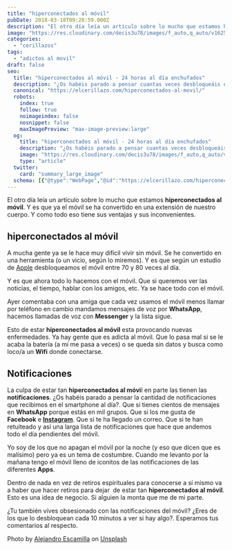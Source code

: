 ```yaml
---
title: "hiperconectados al móvil"
pubDate: 2018-03-18T09:28:59.000Z
description: "El otro día leía un artículo sobre lo mucho que estamos hiperconectados al móvil. Y es que ya el móvil se ha convertido en una extensión de nuestro cuerpo. Y como todo eso tiene sus ventajas y sus inconvenientes."
image: "https://res.cloudinary.com/decis3u78/images/f_auto,q_auto/v1625696703/hiperconectados-al-movil_dvrspm_715d021b_7150fa11/hiperconectados-al-movil_dvrspm_715d021b_7150fa11.jpg?_i=AA"
categories:
  - "cerillazos"
tags:
  - "adictos al movil"
draft: false
seo:
  title: "hiperconectados al móvil - 24 horas al día enchufados"
  description: "¿Os habéis parado a pensar cuantas veces desbloqueáis el móvil al día?¿Os habéis fijado la de notificaciones que recibimos al día? Estamos hiperconectados al móvil. De esto a la adicción hay un paso."
  canonical: "https://elcerillazo.com/hiperconectados-al-movil/"
  robots:
    index: true
    follow: true
    noimageindex: false
    nosnippet: false
    maxImagePreview: "max-image-preview:large"
  og:
    title: "hiperconectados al móvil - 24 horas al día enchufados"
    description: "¿Os habéis parado a pensar cuantas veces desbloqueáis el móvil al día?¿Os habéis fijado la de notificaciones que recibimos al día? Estamos hiperconectados al móvil. De esto a la adicción hay un paso."
    image: "https://res.cloudinary.com/decis3u78/images/f_auto,q_auto/v1625696703/hiperconectados-al-movil_dvrspm_715d021b_7150fa11/hiperconectados-al-movil_dvrspm_715d021b_7150fa11.jpg?_i=AA"
    type: "article"
  twitter:
    card: "summary_large_image"
  schema: [{"@type":"WebPage","@id":"https://elcerillazo.com/hiperconectados-al-movil/","url":"https://elcerillazo.com/hiperconectados-al-movil/","name":"hiperconectados al móvil - 24 horas al día enchufados","isPartOf":{"@id":"https://elcerillazo.com/#website"},"primaryImageOfPage":{"@id":"https://elcerillazo.com/hiperconectados-al-movil/#primaryimage"},"image":{"@id":"https://elcerillazo.com/hiperconectados-al-movil/#primaryimage"},"thumbnailUrl":"https://res.cloudinary.com/decis3u78/images/f_auto,q_auto/v1625696703/hiperconectados-al-movil_dvrspm_715d021b_7150fa11/hiperconectados-al-movil_dvrspm_715d021b_7150fa11.jpg?_i=AA","datePublished":"2018-03-18T10:28:59+00:00","dateModified":"2018-03-18T10:33:05+00:00","author":{"@id":"https://elcerillazo.com/#/schema/person/368d5b496aeaf077b307f248a72abcd9"},"description":"¿Os habéis parado a pensar cuantas veces desbloqueáis el móvil al día?¿Os habéis fijado la de notificaciones que recibimos al día? Estamos hiperconectados al móvil. De esto a la adicción hay un paso.","breadcrumb":{"@id":"https://elcerillazo.com/hiperconectados-al-movil/#breadcrumb"},"inLanguage":"es","potentialAction":[{"@type":"ReadAction","target":["https://elcerillazo.com/hiperconectados-al-movil/"]}]},{"@type":"ImageObject","inLanguage":"es","@id":"https://elcerillazo.com/hiperconectados-al-movil/#primaryimage","url":"https://res.cloudinary.com/decis3u78/images/f_auto,q_auto/v1625696703/hiperconectados-al-movil_dvrspm_715d021b_7150fa11/hiperconectados-al-movil_dvrspm_715d021b_7150fa11.jpg?_i=AA","contentUrl":"https://res.cloudinary.com/decis3u78/images/f_auto,q_auto/v1625696703/hiperconectados-al-movil_dvrspm_715d021b_7150fa11/hiperconectados-al-movil_dvrspm_715d021b_7150fa11.jpg?_i=AA","width":1024,"height":683,"caption":"Hiperconectados al móvil"},{"@type":"BreadcrumbList","@id":"https://elcerillazo.com/hiperconectados-al-movil/#breadcrumb","itemListElement":[{"@type":"ListItem","position":1,"name":"Portada","item":"https://elcerillazo.com/"},{"@type":"ListItem","position":2,"name":"hiperconectados al móvil"}]},{"@type":"WebSite","@id":"https://elcerillazo.com/#website","url":"https://elcerillazo.com/","name":"El Cerillazo","description":"De pequeño hacía hogueras y jugaba con cerillas","potentialAction":[{"@type":"SearchAction","target":{"@type":"EntryPoint","urlTemplate":"https://elcerillazo.com/?s={search_term_string}"},"query-input":{"@type":"PropertyValueSpecification","valueRequired":true,"valueName":"search_term_string"}}],"inLanguage":"es"},{"@type":"Person","@id":"https://elcerillazo.com/#/schema/person/368d5b496aeaf077b307f248a72abcd9","name":"montywp","url":"https://elcerillazo.com/author/montywp/"}]
---
```


El otro día leía un artículo sobre lo mucho que estamos **hiperconectados al móvil**. Y es que ya el móvil se ha convertido en una extensión de nuestro cuerpo. Y como todo eso tiene sus ventajas y sus inconvenientes.

## hiperconectados al móvil

A mucha gente ya se le hace muy difícil vivir sin móvil. Se he convertido en una herramienta (o un vicio, según lo miremos). Y es que según un estudio de [Apple](https://www.apple.com/es/) desbloqueamos el móvil entre 70 y 80 veces al día.

Y es que ahora todo lo hacemos con el móvil. Que si queremos ver las noticias, el tiempo, hablar con los amigos, etc. Ya se hace todo con el móvil.

Ayer comentaba con una amiga que cada vez usamos el móvil menos llamar por teléfono en cambio mandamos mensajes de voz por **WhatsApp**, hacemos llamadas de voz con **Messenger** y la lista sigue.

Esto de estar **hiperconectados al móvil** esta provocando nuevas enfermedades. Ya hay gente que es adicta al móvil. Que lo pasa mal si se le acaba la batería (a mí me pasa a veces) o se queda sin datos y busca como loco/a un **Wifi** donde conectarse.

## Notificaciones

La culpa de estar tan **hiperconectados al móvi**l en parte las tienen las **notificaciones**. ¿Os habéis parado a pensar la cantidad de notificaciones que recibimos en el smartphone al día?. Que si tienes cientos de mensajes en **WhatsApp** porque estás en mil grupos. Que si los me gusta de **Facebook** e [**Instagram**](https://elcerillazo.com/vender-fotografias-internet/). Que si te ha llegado un correo. Que si te han retuiteado y así una larga lista de notificaciones que hace que andemos todo el día pendientes del móvil.

Yo soy de los que no apagan el móvil por la noche (y eso que dicen que es malísimo) pero ya es un tema de costumbre. Cuando me levanto por la mañana tengo el móvil lleno de iconitos de las notificaciones de las diferentes **Apps**.

Dentro de nada en vez de retiros espirituales para conocerse a sí mismo va a haber que hacer retiros para dejar  de estar tan **hiperconectados al móvil**. Esto es una idea de negocio. Si alguien la monta que me de mi parte.

¿Tu también vives obsesionado con las notificaciones del móvil? ¿Eres de los que lo desbloquean cada 10 minutos a ver si hay algo?. Esperamos tus comentarios al respecto.

Photo by [Alejandro Escamilla](https://unsplash.com/photos/Dl6jeyfihLk?utm_source=unsplash&utm_medium=referral&utm_content=creditCopyText) on [Unsplash](https://unsplash.com/search/photos/smartphone?utm_source=unsplash&utm_medium=referral&utm_content=creditCopyText)